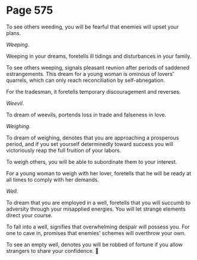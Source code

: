 # Page 575
To see others weeding, you will be fearful that enemies will
upset your plans.


_Weeping_.


Weeping in your dreams, foretells ill tidings and disturbances
in your family.


To see others weeping, signals pleasant reunion after
periods of saddened estrangements. This dream for a young
woman is ominous of lovers' quarrels, which can only reach
reconciliation by self-abnegation.


For the tradesman, it foretells temporary discouragement and reverses.


_Weevil_.


To dream of weevils, portends loss in trade and falseness in love.


_Weighing_.


To dream of weighing, denotes that you are approaching a prosperous period,
and if you set yourself determinedly toward success you will victoriously
reap the full fruition of your labors.


To weigh others, you will be able to subordinate them to your interest.


For a young woman to weigh with her lover, foretells that he will be ready
at all times to comply with her demands.


_Well_.


To dream that you are employed in a well, foretells that you
will succumb to adversity through your misapplied energies.
You will let strange elements direct your course.


To fall into a well, signifies that overwhelming despair will possess you.
For one to cave in, promises that enemies' schemes will overthrow your own.


To see an empty well, denotes you will be robbed of fortune if you
allow strangers to share your confidence.
